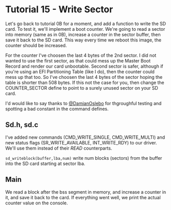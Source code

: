 Tutorial 15 - Write Sector
==========================

Let's go back to tutorial 0B for a moment, and add a function to write the SD card. To test it, we'll implement
a boot counter. We're going to read a sector into memory (same as in 0B), increase a counter in the sector buffer,
then save it back to the SD card. This way every time we reboot this image, the counter should be increased.

For the counter I've choosen the last 4 bytes of the 2nd sector. I did not wanted to use the first sector, as that
could mess up the Master Boot Record and render our card unbootable. Second sector is safer, although if you're
using an EFI Partitioning Table (like I do), then the counter could mess up that too. So I've choosen the last 4 bytes
of the sector hoping the table is shorter than 508 bytes. If this not the case for you, then change the COUNTER_SECTOR
define to point to a surely unused sector on your SD card.

I'd would like to say thanks to [@DamianOslebo](https://github.com/DamianOslebo) for thgroughful testing and spotting
a bad constant in the command defines.

Sd.h, sd.c
------------

I've added new commands (CMD_WRITE_SINGLE, CMD_WRITE_MULTI) and new status flags (SR_WRITE_AVAILABLE,
INT_WRITE_RDY) to our driver. We'll use them instead of their *READ* counterparts.

`sd_writeblock(buffer,lba,num)` write num blocks (sectors) from the buffer into the SD card starting at sector lba.

Main
----

We read a block after the bss segment in memory, and increase a counter in it, and save it back to the card. If
everything went well, we print the actual counter value on the console.
